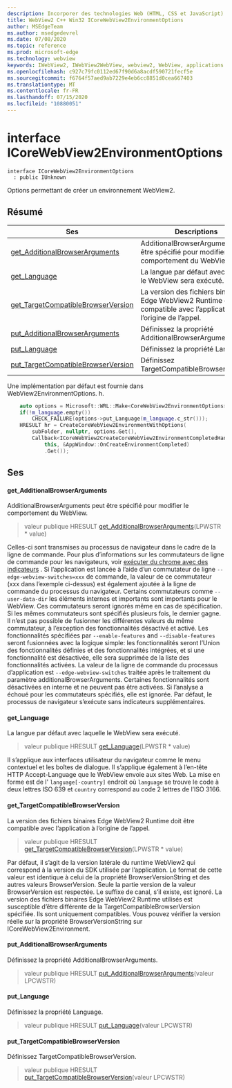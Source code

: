 ```yaml
---
description: Incorporer des technologies Web (HTML, CSS et JavaScript) dans vos applications natives avec le contrôle Microsoft Edge WebView2
title: WebView2 C++ Win32 ICoreWebView2EnvironmentOptions
author: MSEdgeTeam
ms.author: msedgedevrel
ms.date: 07/08/2020
ms.topic: reference
ms.prod: microsoft-edge
ms.technology: webview
keywords: IWebView2, IWebView2WebView, webview2, WebView, applications Win32, Win32, Edge, ICoreWebView2, ICoreWebView2Controller, contrôle de navigateur, html Edge, ICoreWebView2EnvironmentOptions
ms.openlocfilehash: c927c79fc0112ed67f90d6a8acdf590721fecf5e
ms.sourcegitcommit: f6764f57aed9ab7229e4eb6cc8851d0cea667403
ms.translationtype: MT
ms.contentlocale: fr-FR
ms.lasthandoff: 07/15/2020
ms.locfileid: "10880051"
---
```

# interface ICoreWebView2EnvironmentOptions 

```
interface ICoreWebView2EnvironmentOptions
  : public IUnknown
```

Options permettant de créer un environnement WebView2.

## Résumé

 Ses                        | Descriptions
--------------------------------|---------------------------------------------
[get_AdditionalBrowserArguments](#get_additionalbrowserarguments) | AdditionalBrowserArguments peut être spécifié pour modifier le comportement du WebView.
[get_Language](#get_language) | La langue par défaut avec laquelle le WebView sera exécuté.
[get_TargetCompatibleBrowserVersion](#get_targetcompatiblebrowserversion) | La version des fichiers binaires Edge WebView2 Runtime doit être compatible avec l’application à l’origine de l’appel.
[put_AdditionalBrowserArguments](#put_additionalbrowserarguments) | Définissez la propriété AdditionalBrowserArguments.
[put_Language](#put_language) | Définissez la propriété Language.
[put_TargetCompatibleBrowserVersion](#put_targetcompatiblebrowserversion) | Définissez TargetCompatibleBrowserVersion.

Une implémentation par défaut est fournie dans WebView2EnvironmentOptions. h.

```cpp
    auto options = Microsoft::WRL::Make<CoreWebView2EnvironmentOptions>();
    if(!m_language.empty())
        CHECK_FAILURE(options->put_Language(m_language.c_str()));
    HRESULT hr = CreateCoreWebView2EnvironmentWithOptions(
        subFolder, nullptr, options.Get(),
        Callback<ICoreWebView2CreateCoreWebView2EnvironmentCompletedHandler>(
            this, &AppWindow::OnCreateEnvironmentCompleted)
            .Get());
```

## Ses

#### get_AdditionalBrowserArguments 

AdditionalBrowserArguments peut être spécifié pour modifier le comportement du WebView.

> valeur publique HRESULT [get_AdditionalBrowserArguments](#get_additionalbrowserarguments)(LPWSTR * value)

Celles-ci sont transmises au processus de navigateur dans le cadre de la ligne de commande. Pour plus d’informations sur les commutateurs de ligne de commande pour les navigateurs, voir [exécuter du chrome avec des indicateurs](https://aka.ms/RunChromiumWithFlags) . Si l’application est lancée à l’aide d’un commutateur de ligne `--edge-webview-switches=xxx` de commande, la valeur de ce commutateur (xxx dans l’exemple ci-dessus) est également ajoutée à la ligne de commande du processus du navigateur. Certains commutateurs comme `--user-data-dir` les éléments internes et importants sont importants pour le WebView. Ces commutateurs seront ignorés même en cas de spécification. Si les mêmes commutateurs sont spécifiés plusieurs fois, le dernier gagne. Il n’est pas possible de fusionner les différentes valeurs du même commutateur, à l’exception des fonctionnalités désactivé et activé. Les fonctionnalités spécifiées par `--enable-features` and `--disable-features` seront fusionnées avec la logique simple: les fonctionnalités seront l’Union des fonctionnalités définies et des fonctionnalités intégrées, et si une fonctionnalité est désactivée, elle sera supprimée de la liste des fonctionnalités activées. La valeur de la ligne de commande du processus d’application est `--edge-webview-switches` traitée après le traitement du paramètre additionalBrowserArguments. Certaines fonctionnalités sont désactivées en interne et ne peuvent pas être activées. Si l’analyse a échoué pour les commutateurs spécifiés, elle est ignorée. Par défaut, le processus de navigateur s’exécute sans indicateurs supplémentaires.

#### get_Language 

La langue par défaut avec laquelle le WebView sera exécuté.

> valeur publique HRESULT [get_Language](#get_language)(LPWSTR * value)

Il s’applique aux interfaces utilisateur du navigateur comme le menu contextuel et les boîtes de dialogue. Il s’applique également à l’en-tête HTTP Accept-Language que le WebView envoie aux sites Web. La mise en forme est de l' `language[-country]` endroit où `language` se trouve le code à deux lettres ISO 639 et `country` correspond au code 2 lettres de l’ISO 3166.

#### get_TargetCompatibleBrowserVersion 

La version des fichiers binaires Edge WebView2 Runtime doit être compatible avec l’application à l’origine de l’appel.

> valeur publique HRESULT [get_TargetCompatibleBrowserVersion](#get_targetcompatiblebrowserversion)(LPWSTR * value)

Par défaut, il s’agit de la version latérale du runtime WebView2 qui correspond à la version du SDK utilisée par l’application. Le format de cette valeur est identique à celui de la propriété BrowserVersionString et des autres valeurs BrowserVersion. Seule la partie version de la valeur BrowserVersion est respectée. Le suffixe de canal, s’il existe, est ignoré. La version des fichiers binaires Edge WebView2 Runtime utilisés est susceptible d’être différente de la TargetCompatibleBrowserVersion spécifiée. Ils sont uniquement compatibles. Vous pouvez vérifier la version réelle sur la propriété BrowserVersionString sur ICoreWebView2Environment.

#### put_AdditionalBrowserArguments 

Définissez la propriété AdditionalBrowserArguments.

> valeur publique HRESULT [put_AdditionalBrowserArguments](#put_additionalbrowserarguments)(valeur LPCWSTR)

#### put_Language 

Définissez la propriété Language.

> valeur publique HRESULT [put_Language](#put_language)(valeur LPCWSTR)

#### put_TargetCompatibleBrowserVersion 

Définissez TargetCompatibleBrowserVersion.

> valeur publique HRESULT [put_TargetCompatibleBrowserVersion](#put_targetcompatiblebrowserversion)(valeur LPCWSTR)

